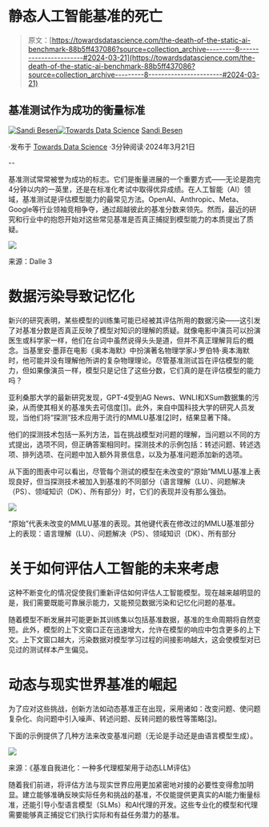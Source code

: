 # 静态人工智能基准的死亡

> 原文：[https://towardsdatascience.com/the-death-of-the-static-ai-benchmark-88b5ff437086?source=collection_archive---------8-----------------------#2024-03-21](https://towardsdatascience.com/the-death-of-the-static-ai-benchmark-88b5ff437086?source=collection_archive---------8-----------------------#2024-03-21)

## 基准测试作为成功的衡量标准

[](https://medium.com/@sandibesen?source=post_page---byline--88b5ff437086--------------------------------)[![Sandi Besen](../Images/97361d97f50269f70b6621da2256bc29.png)](https://medium.com/@sandibesen?source=post_page---byline--88b5ff437086--------------------------------)[](https://towardsdatascience.com/?source=post_page---byline--88b5ff437086--------------------------------)[![Towards Data Science](../Images/a6ff2676ffcc0c7aad8aaf1d79379785.png)](https://towardsdatascience.com/?source=post_page---byline--88b5ff437086--------------------------------) [Sandi Besen](https://medium.com/@sandibesen?source=post_page---byline--88b5ff437086--------------------------------)

·发布于 [Towards Data Science](https://towardsdatascience.com/?source=post_page---byline--88b5ff437086--------------------------------) ·3分钟阅读·2024年3月21日

--

基准测试常常被誉为成功的标志。它们是衡量进展的一个重要方式——无论是跑完4分钟以内的一英里，还是在标准化考试中取得优异成绩。在人工智能（AI）领域，基准测试是评估模型能力的最常见方法。OpenAI、Anthropic、Meta、Google等行业领袖竞相争夺，通过超越彼此的基准分数来领先。然而，最近的研究和行业中的抱怨开始对这些常见基准是否真正捕捉到模型能力的本质提出了质疑。

![](../Images/d0e6e4fb314d46e066563a4dd604e50c.png)

来源：Dalle 3

# 数据污染导致记忆化

新兴的研究表明，某些模型的训练集可能已经被其评估所用的数据污染——这引发了对基准分数是否真正反映了模型对知识的理解的质疑。就像电影中演员可以扮演医生或科学家一样，他们在台词中虽然说得头头是道，但并不真正理解背后的概念。当基里安·墨菲在电影《奥本海默》中扮演著名物理学家J·罗伯特·奥本海默时，他可能并没有理解他所讲的复杂物理理论。尽管基准测试旨在评估模型的能力，但如果像演员一样，模型只是记住了这些分数，它们真的是在评估模型的能力吗？

亚利桑那大学的最新研究发现，GPT-4受到AG News、WNLI和XSum数据集的污染，从而使其相关的基准失去可信度[[1]](https://arxiv.org/pdf/2308.08493v3.pdf)。此外，来自中国科技大学的研究人员发现，当他们将“探测”技术应用于流行的MMLU基准[[2]](https://arxiv.org/pdf/2402.14865.pdf)时，结果显著下降。

他们的探测技术包括一系列方法，旨在挑战模型对问题的理解，当问题以不同的方式提出，选项不同，但正确答案相同时。探测技术的示例包括：转述问题、转述选项、排列选项、在问题中加入额外背景信息，以及为基准问题添加新的选项。

从下面的图表中可以看出，尽管每个测试的模型在未改变的“原始”MMLU基准上表现良好，但当探测技术被加入到基准的不同部分（语言理解（LU）、问题解决（PS）、领域知识（DK）、所有部分）时，它们的表现并没有那么强劲。

![](../Images/ce7ad26f7adf231985ec5a50786a759a.png)

“原始”代表未改变的MMLU基准的表现。其他键代表在修改过的MMLU基准部分上的表现：语言理解（LU）、问题解决（PS）、领域知识（DK）、所有部分

# 关于如何评估人工智能的未来考虑

这种不断变化的情况促使我们重新评估如何评估人工智能模型。现在越来越明显的是，我们需要既能可靠展示能力，又能预见数据污染和记忆化问题的基准。

随着模型不断发展并可能更新其训练集以包括基准数据，基准的生命周期将自然变短。此外，模型的上下文窗口正在迅速增大，允许在模型的响应中包含更多的上下文。上下文窗口越大，污染数据对模型学习过程的间接影响越大，这会使模型对已见过的测试样本产生偏见。

# 动态与现实世界基准的崛起

为了应对这些挑战，创新方法如动态基准正在出现，采用诸如：改变问题、使问题复杂化、向问题中引入噪声、转述问题、反转问题的极性等策略[[3]](https://arxiv.org/pdf/2402.11443.pdf)。

下面的示例提供了几种方法来改变基准问题（无论是手动还是由语言模型生成）。

![](../Images/a7346c390155b8c90afaff7a1b0b6558.png)

来源：《基准自我进化：一种多代理框架用于动态LLM评估》

随着我们前进，将评估方法与现实世界应用更加紧密地对接的必要性变得愈加明显。建立能够准确反映实际任务和挑战的基准，不仅能提供更真实的AI能力衡量标准，还能引导小型语言模型（SLMs）和AI代理的开发。这些专业化的模型和代理需要能够真正捕捉它们执行实际和有益任务潜力的基准。
